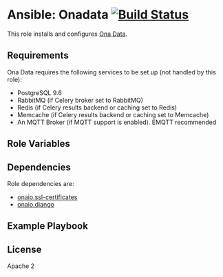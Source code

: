 Ansible: Onadata [![Build Status](https://travis-ci.org/onaio/ansible-onadata.svg?branch=master)](https://travis-ci.org/onaio/ansible-onadata)
================

This role installs and configures [Ona Data](https://github.com/onaio/onadata).

Requirements
------------

Ona Data requires the following services to be set up (not handled by this role):
  - PostgreSQL 9.6
  - RabbitMQ (if Celery broker set to RabbitMQ)
  - Redis (if Celery results backend or caching set to Redis)
  - Memcache (if Celery results backend or caching set to Memcache)
  - An MQTT Broker (if MQTT support is enabled). EMQTT recommended

Role Variables
--------------

Dependencies
------------

Role dependencies are:
  - [onaio.ssl-certificates](https://github.com/onaio/ansible-ssl-certificates)
  - [onaio.django](https://github.com/onaio/ansible-django)

Example Playbook
----------------

License
-------

Apache 2
